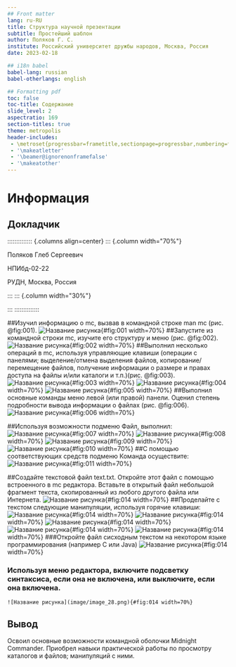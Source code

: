```yaml
---
## Front matter
lang: ru-RU
title: Структура научной презентации
subtitle: Простейший шаблон
author: Поляков Г. С.
institute: Российский университет дружбы народов, Москва, Россия
date: 2023-02-18

## i18n babel
babel-lang: russian
babel-otherlangs: english

## Formatting pdf
toc: false
toc-title: Содержание
slide_level: 2
aspectratio: 169
section-titles: true
theme: metropolis
header-includes:
 - \metroset{progressbar=frametitle,sectionpage=progressbar,numbering=fraction}
 - '\makeatletter'
 - '\beamer@ignorenonframefalse'
 - '\makeatother'
---
```


# Информация

## Докладчик

:::::::::::::: {.columns align=center}
::: {.column width="70%"}

  Поляков Глеб Сергеевич
  
  НПИбд-02-22
  
  РУДН, Москва, Россия

:::
::: {.column width="30%"}

:::
::::::::::::::

##Изучил информацию о mc, вызвав в командной строке man mc (рис. @fig:001).
	![Название рисунка](image/image_1.png){#fig:001 width=70%}
##Запустите из командной строки mc, изучите его структуру и меню (рис. @fig:002).
	![Название рисунка](image/image_2.png){#fig:002 width=70%}
##Выполнил несколько операций в mc, используя управляющие клавиши (операции с панелями; выделение/отмена выделения файлов, копирование/перемещение файлов, получение информации о размере и правах доступа на файлы и/или каталоги и т.п.)(рис. @fig:003).
	![Название рисунка](image/image_3.png){#fig:003 width=70%}
	![Название рисунка](image/image_4.png){#fig:004 width=70%}
	![Название рисунка](image/image_5.png){#fig:005 width=70%}
##Выполнил основные команды меню левой (или правой) панели. Оценил степень подробности вывода информации о файлах (рис. @fig:006).
	![Название рисунка](image/image_8.png){#fig:006 width=70%}

##Используя возможности подменю Файл, выполнил:
	![Название рисунка](image/image_11.png){#fig:007 width=70%}
	![Название рисунка](image/image_13.png){#fig:008 width=70%}
	![Название рисунка](image/image_14.png){#fig:009 width=70%}
	![Название рисунка](image/image_15.png){#fig:010 width=70%}	
##С помощью соответствующих средств подменю Команда осуществите:
	![Название рисунка](image/image_17.png){#fig:011 width=70%}

##Создайте текстовой файл text.txt. Откройте этот файл с помощью встроенного в mc редактора. Вставьте в открытый файл небольшой фрагмент текста, скопированный из любого другого файла или Интернета.
	![Название рисунка](image/image_24.png){#fig:014 width=70%}
##Проделайте с текстом следующие манипуляции, используя горячие клавиши:
	![Название рисунка](image/image_25.png){#fig:014 width=70%}
	![Название рисунка](image/image_26.png){#fig:014 width=70%}
	![Название рисунка](image/image_24.png){#fig:014 width=70%}
	![Название рисунка](image/image_24.png){#fig:014 width=70%}
	![Название рисунка](image/image_24.png){#fig:014 width=70%}
###Откройте файл сисходным текстом на некотором языке программирования (например C или Java)
	![Название рисунка](image/image_27.png){#fig:014 width=70%}
### Используя меню редактора, включите подсветку синтаксиса, если она не включена, или выключите, если она включена.
	![Название рисунка](image/image_28.png){#fig:014 width=70%}
## Вывод

Освоил основные возможности командной оболочки Midnight Commander. Приобрел навыки практической работы по просмотру каталогов и файлов; манипуляций с ними.